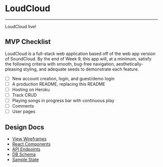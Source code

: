 # LoudCloud
---
LoudCloud live!

## MVP Checklist
LoudCloud is a full-stack web application based off of the web app version of SoundCloud.
By the end of Week 9, this app will, at a minimum, satisfy the following criteria with smooth,
bug-free navigation, aesthetically-pleasing styling, and adequate seeds to demonstrate each
feature.

-[ ] New account creation, login, and guest/demo login
-[ ] A production README, replacing this README
-[ ] Hosting on Heroku
-[ ] Track CRUD
-[ ] Playing songs in progress bar with continuous play
-[ ] Comments
-[ ] User pages

## Design Docs
- [View Wireframes]('./wireframes.md')
- [React Components]('./component-hierarchy.md')
- [API Endpoints]('./api-endpoints.md')
- [DB Schema]('./schema.md')
- [Sample State]('./sample-state.md')
